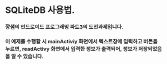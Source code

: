 # SQLiteDB 사용법.
### 깡샘의 안드로이드 프로그래밍 파트3의 도전과제입니다.

### 이 예제를 수행할 시 mainActiviy 화면에서 텍스트창에 입력하고 버튼을 누르면, readActivy 화면에서 입력한 정보가 출력되어, 정보가 저장되었음을 알 수 있습니다.

